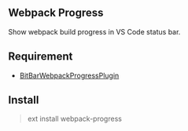 ## Webpack Progress

Show webpack build progress in VS Code status bar.

## Requirement

- [BitBarWebpackProgressPlugin](https://github.com/wk-j/bitbar-webpack-progress-plugin)

## Install

> ext install webpack-progress